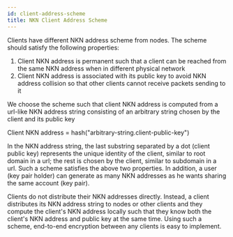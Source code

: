 ```yaml
---
id: client-address-scheme
title: NKN Client Address Scheme
---
```


Clients have different NKN address scheme from nodes. The scheme should satisfy the following properties:

1. Client NKN address is permanent such that a client can be reached from the same NKN address when in different physical network
2. Client NKN address is associated with its public key to avoid NKN address collision so that other clients cannot receive packets sending to it

We choose the scheme such that client NKN address is computed from a url-like NKN address string consisting of an arbitrary string chosen by the client and its public key

Client NKN address = hash("arbitrary-string.client-public-key")

In the NKN address string, the last substring separated by a dot (client public key) represents the unique identity of the client, similar to root domain in a url; the rest is chosen by the client, similar to subdomain in a url. Such a scheme satisfies the above two properties. In addition, a user (key pair holder) can generate as many NKN addresses as he wants sharing the same account (key pair).

Clients do not distribute their NKN addresses directly. Instead, a client distributes its NKN address string to nodes or other clients and they compute the client's NKN address locally such that they know both the client's NKN address and public key at the same time. Using such a scheme, end-to-end encryption between any clients is easy to implement.
